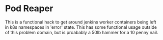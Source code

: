 # Pod Reaper

This is a functional hack to get around jenkins worker containers being left
in k8s namespaces in 'error' state. This has some functional usage outside of
this problem domain, but is proabably a 50lb hammer for a 10 penny nail.

